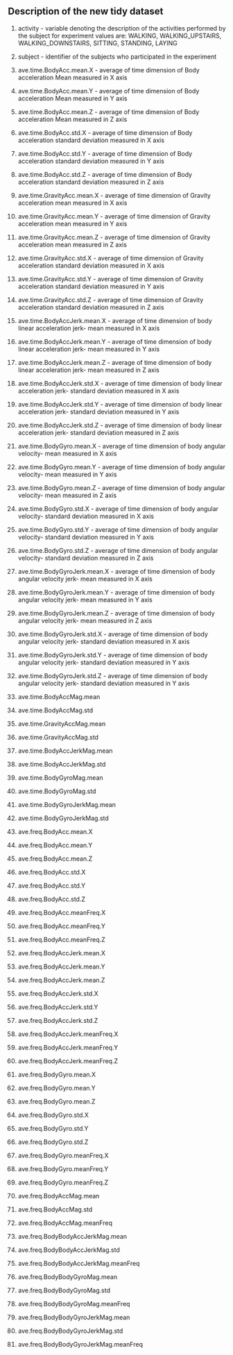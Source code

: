## Description of the new tidy dataset 

1. activity - variable denoting the description of the activities performed by the subject for experiment
values are: WALKING, WALKING_UPSTAIRS, WALKING_DOWNSTAIRS, SITTING, STANDING, LAYING

2. subject - identifier of the subjects who participated in the experiment
 
3. ave.time.BodyAcc.mean.X - average of time dimension of Body acceleration Mean measured in X axis

4. ave.time.BodyAcc.mean.Y - average of time dimension of Body acceleration Mean measured in Y axis

5. ave.time.BodyAcc.mean.Z - average of time dimension of Body acceleration Mean measured in Z axis

6. ave.time.BodyAcc.std.X - average of time dimension of Body acceleration standard deviation measured in X axis

7. ave.time.BodyAcc.std.Y - average of time dimension of Body acceleration standard deviation measured in Y axis

8. ave.time.BodyAcc.std.Z - average of time dimension of Body acceleration standard deviation measured in Z axis

9. ave.time.GravityAcc.mean.X - average of time dimension of Gravity acceleration mean measured in X axis

10. ave.time.GravityAcc.mean.Y - average of time dimension of Gravity acceleration mean measured in Y axis

11. ave.time.GravityAcc.mean.Z - average of time dimension of Gravity acceleration mean measured in Z axis

12. ave.time.GravityAcc.std.X - average of time dimension of Gravity acceleration standard deviation measured in X axis

13. ave.time.GravityAcc.std.Y - average of time dimension of Gravity acceleration standard deviation measured in Y axis

14. ave.time.GravityAcc.std.Z - average of time dimension of Gravity acceleration standard deviation measured in Z axis

15. ave.time.BodyAccJerk.mean.X - average of time dimension of body linear acceleration jerk- mean measured in X axis

16. ave.time.BodyAccJerk.mean.Y - average of time dimension of body linear acceleration jerk- mean measured in Y axis

17. ave.time.BodyAccJerk.mean.Z - average of time dimension of body linear acceleration jerk- mean measured in Z axis

18. ave.time.BodyAccJerk.std.X - average of time dimension of body linear acceleration jerk- standard deviation measured in X axis

19. ave.time.BodyAccJerk.std.Y - average of time dimension of body linear acceleration jerk- standard deviation measured in Y axis

20. ave.time.BodyAccJerk.std.Z - average of time dimension of body linear acceleration jerk- standard deviation measured in Z axis

21. ave.time.BodyGyro.mean.X - average of time dimension of body angular velocity- mean measured in X axis

22. ave.time.BodyGyro.mean.Y - average of time dimension of body angular velocity- mean measured in Y axis

23. ave.time.BodyGyro.mean.Z - average of time dimension of body angular velocity- mean measured in Z axis

24. ave.time.BodyGyro.std.X - average of time dimension of body angular velocity- standard deviation measured in X axis

25. ave.time.BodyGyro.std.Y - average of time dimension of body angular velocity- standard deviation measured in Y axis

26. ave.time.BodyGyro.std.Z - average of time dimension of body angular velocity- standard deviation measured in Z axis

27. ave.time.BodyGyroJerk.mean.X - average of time dimension of body angular velocity jerk- mean measured in X axis

28. ave.time.BodyGyroJerk.mean.Y - average of time dimension of body angular velocity jerk- mean measured in Y axis

29. ave.time.BodyGyroJerk.mean.Z - average of time dimension of body angular velocity jerk- mean measured in Z axis

30. ave.time.BodyGyroJerk.std.X - average of time dimension of body angular velocity jerk- standard deviation measured in X axis

31. ave.time.BodyGyroJerk.std.Y - average of time dimension of body angular velocity jerk- standard deviation measured in Y axis

31. ave.time.BodyGyroJerk.std.Z - average of time dimension of body angular velocity jerk- standard deviation measured in Y axis

32. ave.time.BodyAccMag.mean

33. ave.time.BodyAccMag.std

34. ave.time.GravityAccMag.mean

35. ave.time.GravityAccMag.std

36. ave.time.BodyAccJerkMag.mean

37. ave.time.BodyAccJerkMag.std

38. ave.time.BodyGyroMag.mean

39. ave.time.BodyGyroMag.std

40. ave.time.BodyGyroJerkMag.mean

41. ave.time.BodyGyroJerkMag.std

42. ave.freq.BodyAcc.mean.X

43. ave.freq.BodyAcc.mean.Y

44. ave.freq.BodyAcc.mean.Z

45. ave.freq.BodyAcc.std.X

46. ave.freq.BodyAcc.std.Y

47. ave.freq.BodyAcc.std.Z

48. ave.freq.BodyAcc.meanFreq.X

49. ave.freq.BodyAcc.meanFreq.Y

50. ave.freq.BodyAcc.meanFreq.Z

51. ave.freq.BodyAccJerk.mean.X

52. ave.freq.BodyAccJerk.mean.Y

53. ave.freq.BodyAccJerk.mean.Z

54. ave.freq.BodyAccJerk.std.X

55. ave.freq.BodyAccJerk.std.Y

56. ave.freq.BodyAccJerk.std.Z

57. ave.freq.BodyAccJerk.meanFreq.X

58. ave.freq.BodyAccJerk.meanFreq.Y

59. ave.freq.BodyAccJerk.meanFreq.Z

60. ave.freq.BodyGyro.mean.X

61. ave.freq.BodyGyro.mean.Y

62. ave.freq.BodyGyro.mean.Z

63. ave.freq.BodyGyro.std.X

64. ave.freq.BodyGyro.std.Y

65. ave.freq.BodyGyro.std.Z

66. ave.freq.BodyGyro.meanFreq.X

67. ave.freq.BodyGyro.meanFreq.Y

68. ave.freq.BodyGyro.meanFreq.Z

69. ave.freq.BodyAccMag.mean

70. ave.freq.BodyAccMag.std

71. ave.freq.BodyAccMag.meanFreq

72. ave.freq.BodyBodyAccJerkMag.mean

73. ave.freq.BodyBodyAccJerkMag.std

74. ave.freq.BodyBodyAccJerkMag.meanFreq

75. ave.freq.BodyBodyGyroMag.mean

76. ave.freq.BodyBodyGyroMag.std

77. ave.freq.BodyBodyGyroMag.meanFreq

78. ave.freq.BodyBodyGyroJerkMag.mean

79. ave.freq.BodyBodyGyroJerkMag.std

80. ave.freq.BodyBodyGyroJerkMag.meanFreq
